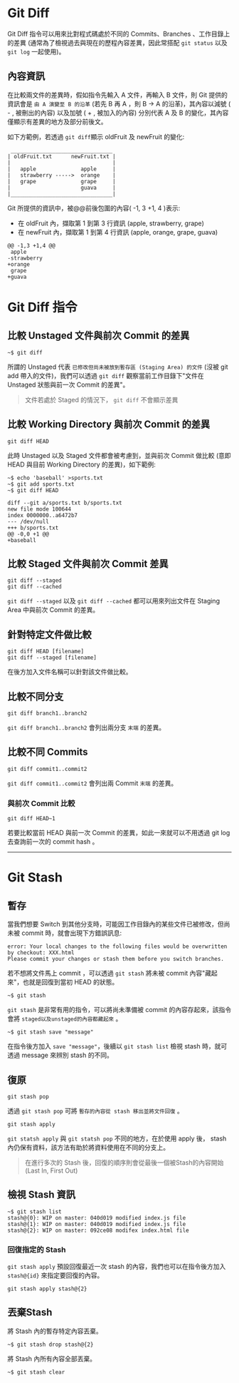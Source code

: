 # Git Diff

Git Diff 指令可以用來比對程式碼處於不同的 Commits、Branches 、工作目錄上的差異 (通常為了檢視過去與現在的歷程內容差異，因此常搭配 `git status` 以及 `git log` 一起使用)。

## 內容資訊

在比較兩文件的差異時，假如指令先輸入 A 文件，再輸入 B 文件，則 Git 提供的資訊會是 `由 A 演變至 B 的沿革` (若先 B 再 A ，則 B -> A 的沿革)，其內容以減號 ( - , 被刪出的內容) 以及加號 ( + , 被加入的內容) 分別代表 A 及 B 的變化，其內容僅顯示有差異的地方及部分前後文。

如下方範例，若透過 `git diff`顯示 oldFruit 及 newFruit 的變化:

```console
 ________________________________
| oldFruit.txt      newFruit.txt |
|                                |
|   apple              apple     |
|   strawberry ----->  orange    |
|   grape              grape     |
|                      guava     |
|________________________________|                      
```

Git 所提供的資訊中，被@@前後包圍的內容( -1, 3 +1, 4 )表示:
* 在 oldFruit 內，擷取第 1 到第 3 行資訊 (apple, strawberry, grape)
* 在 newFruit 內，擷取第 1 到第 4 行資訊 (apple, orange, grape, guava)

```console
@@ -1,3 +1,4 @@ 
 apple
-strawberry
+orange
 grape
+guava
```

# Git Diff 指令

## 比較 Unstaged 文件與前次 Commit 的差異

```console
~$ git diff
```

所謂的 Unstaged 代表 `已修改但尚未被放到暫存區 (Staging Area) 的文件` (沒被 git add 帶入的文件)，我們可以透過 `git diff` 觀察當前工作目錄下"文件在 Unstaged 狀態與前一次 Commit 的差異"。

> 文件若處於 Staged 的情況下， `git diff` 不會顯示差異

## 比較 Working Directory 與前次 Commit 的差異

```console
git diff HEAD
```

此時 Unstaged 以及 Staged 文件都會被考慮到，並與前次 Commit 做比較 (意即 HEAD 與目前 Working Directory 的差異)，如下範例:

```console
~$ echo 'baseball' >sports.txt
~$ git add sports.txt
~$ git diff HEAD

diff --git a/sports.txt b/sports.txt
new file mode 100644
index 0000000..a6472b7
--- /dev/null
+++ b/sports.txt
@@ -0,0 +1 @@
+baseball
```

>  

## 比較 Staged 文件與前次 Commit 差異

```console
git diff --staged
git diff --cached
```

`git diff --staged` 以及 `git diff --cached` 都可以用來列出文件在 Staging Area 中與前次 Commit 的差異。

## 針對特定文件做比較

```console
git diff HEAD [filename] 
git diff --staged [filename]
```

在後方加入文件名稱可以針對該文件做比較。

## 比較不同分支

```console
git diff branch1..branch2
```

`git diff branch1..branch2` 會列出兩分支 `末端` 的差異。

## 比較不同 Commits

```console
git diff commit1..commit2
```

`git diff commit1..commit2` 會列出兩 Commit `末端` 的差異。

### 與前次 Commit 比較

```console
git diff HEAD~1
```

若要比較當前 HEAD 與前一次 Commit 的差異，如此一來就可以不用透過 git log 去查詢前一次的 commit hash 。

---

# Git Stash 

## 暫存

當我們想要 Switch 到其他分支時，可能因工作目錄內的某些文件已被修改，但尚未被 commit 時，就會出現下方錯誤訊息:

```console
error: Your local changes to the following files would be overwritten by checkout: XXX.html
Please commit your changes or stash them before you switch branches.
```

若不想將文件馬上 commit ，可以透過 `git stash` 將未被 commit 內容"藏起來"，也就是回復到當初 HEAD 的狀態。

```console
~$ git stash
```

`git stash` 是非常有用的指令，可以將尚未準備被 commit 的內容存起來，該指令會將 `staged以及unstaged的內容都藏起來` 。

```console
~$ git stash save "message"
```

在指令後方加入 `save "message"`，後續以 `git stash list` 檢視 stash 時，就可透過 message 來辨別 stash 的不同。

## 復原

```console
git stash pop
```

透過 `git stash pop` 可將 `暫存的內容從 stash 移出並將文件回復` 。

```console
git stash apply
```

`git statsh apply` 與 `git statsh pop` 不同的地方，在於使用 apply 後， stash 內仍保有資料，該方法有助於將資料使用在不同的分支上。

> 在進行多次的 Stash 後，回復的順序則會從最後一個被Stash的內容開始(Last In, First Out)

## 檢視 Stash 資訊

```console
~$ git stash list
stash@{0}: WIP on master: 040d019 modified index.js file
stash@{1}: WIP on master: 040d019 modified index.js file
stash@{2}: WIP on master: 092ce08 modifex index.html file
```

### 回復指定的 Stash

`git stash apply` 預設回復最近一次 stash 的內容，我們也可以在指令後方加入 `stash@{id}` 來指定要回復的內容。

```console
git stash apply stash@{2}
```

## 丟棄Stash

將 Stash 內的暫存特定內容丟棄。

```console
~$ git stash drop stash@{2}
```

將 Stash 內所有內容全部丟棄。

```console
~$ git stash clear
```
